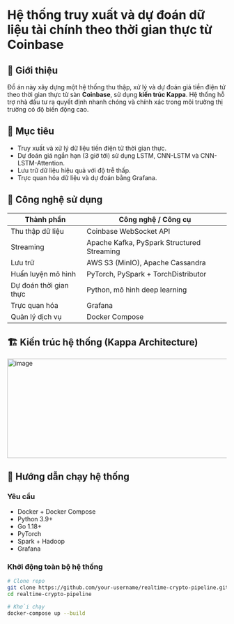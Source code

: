 
# Hệ thống truy xuất và dự đoán dữ liệu tài chính theo thời gian thực từ Coinbase

## 📌 Giới thiệu
Đồ án này xây dựng một hệ thống thu thập, xử lý và dự đoán giá tiền điện tử theo thời gian thực từ sàn **Coinbase**, sử dụng **kiến trúc Kappa**. Hệ thống hỗ trợ nhà đầu tư ra quyết định nhanh chóng và chính xác trong môi trường thị trường có độ biến động cao.

## 🎯 Mục tiêu
- Truy xuất và xử lý dữ liệu tiền điện tử thời gian thực.
- Dự đoán giá ngắn hạn (3 giờ tới) sử dụng LSTM, CNN-LSTM và CNN-LSTM-Attention.
- Lưu trữ dữ liệu hiệu quả với độ trễ thấp.
- Trực quan hóa dữ liệu và dự đoán bằng Grafana.

## 🧠 Công nghệ sử dụng

| Thành phần             | Công nghệ / Công cụ                        |
|------------------------|--------------------------------------------|
| Thu thập dữ liệu       | Coinbase WebSocket API                     |
| Streaming              | Apache Kafka, PySpark Structured Streaming |
| Lưu trữ                | AWS S3 (MinIO), Apache Cassandra           |
| Huấn luyện mô hình     | PyTorch, PySpark + TorchDistributor        |
| Dự đoán thời gian thực | Python, mô hình deep learning              |
| Trực quan hóa          | Grafana                                    |
| Quản lý dịch vụ        | Docker Compose                             |

## 🏗️ Kiến trúc hệ thống (Kappa Architecture)
<img width="735" height="228" alt="image" src="https://github.com/user-attachments/assets/c88e6673-c469-4671-bcbb-c45c33097dc6" />

## 🔧 Hướng dẫn chạy hệ thống

### Yêu cầu
- Docker + Docker Compose
- Python 3.9+
- Go 1.18+
- PyTorch
- Spark + Hadoop
- Grafana

### Khởi động toàn bộ hệ thống

```bash
# Clone repo
git clone https://github.com/your-username/realtime-crypto-pipeline.git
cd realtime-crypto-pipeline

# Khởi chạy 
docker-compose up --build


